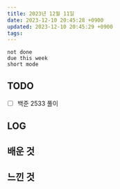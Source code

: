 ```yaml
---
title: 2023년 12월 11일
date: 2023-12-10 20:45:28 +0900
updated: 2023-12-10 20:45:29 +0900
tags: 
---
```


```tasks
not done 
due this week
short mode
```

## TODO

- [ ] 백준 2533 풀이

## LOG

## 배운 것

## 느낀 것